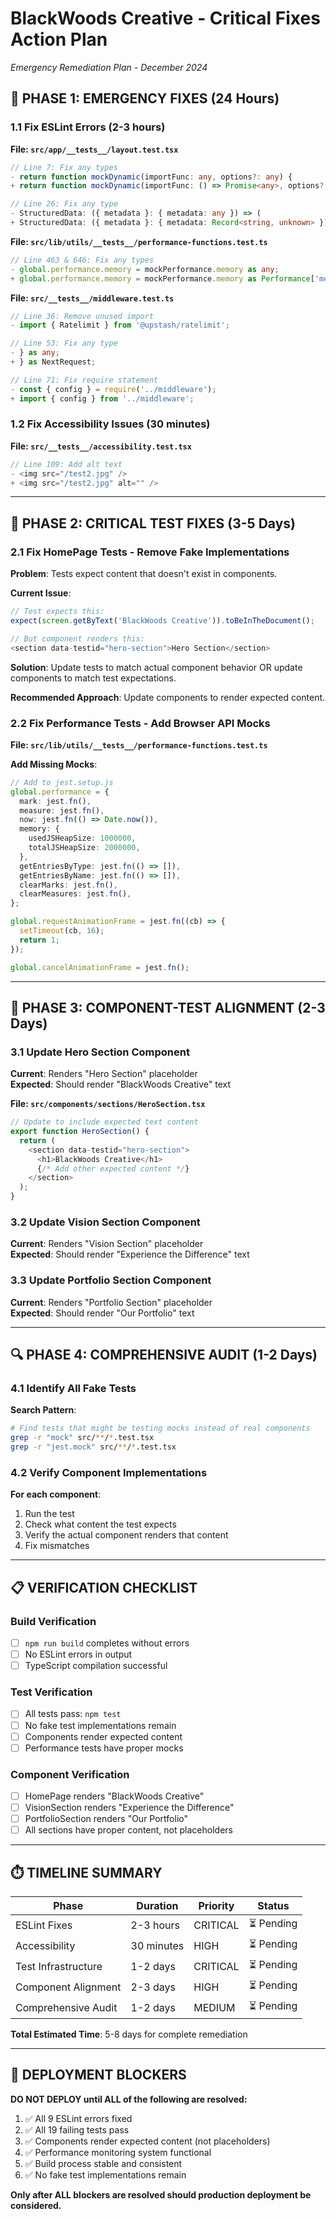 # BlackWoods Creative - Critical Fixes Action Plan
*Emergency Remediation Plan - December 2024*

## 🚨 **PHASE 1: EMERGENCY FIXES (24 Hours)**

### **1.1 Fix ESLint Errors (2-3 hours)**

**File: `src/app/__tests__/layout.test.tsx`**
```typescript
// Line 7: Fix any types
- return function mockDynamic(importFunc: any, options?: any) {
+ return function mockDynamic(importFunc: () => Promise<any>, options?: { loading?: () => JSX.Element }) {

// Line 26: Fix any type
- StructuredData: ({ metadata }: { metadata: any }) => (
+ StructuredData: ({ metadata }: { metadata: Record<string, unknown> }) => (
```

**File: `src/lib/utils/__tests__/performance-functions.test.ts`**
```typescript
// Line 463 & 646: Fix any types
- global.performance.memory = mockPerformance.memory as any;
+ global.performance.memory = mockPerformance.memory as Performance['memory'];
```

**File: `src/__tests__/middleware.test.ts`**
```typescript
// Line 36: Remove unused import
- import { Ratelimit } from '@upstash/ratelimit';

// Line 53: Fix any type
- } as any;
+ } as NextRequest;

// Line 71: Fix require statement
- const { config } = require('../middleware');
+ import { config } from '../middleware';
```

### **1.2 Fix Accessibility Issues (30 minutes)**

**File: `src/__tests__/accessibility.test.tsx`**
```typescript
// Line 109: Add alt text
- <img src="/test2.jpg" />
+ <img src="/test2.jpg" alt="" />
```

---

## 🔧 **PHASE 2: CRITICAL TEST FIXES (3-5 Days)**

### **2.1 Fix HomePage Tests - Remove Fake Implementations**

**Problem**: Tests expect content that doesn't exist in components.

**Current Issue**:
```typescript
// Test expects this:
expect(screen.getByText('BlackWoods Creative')).toBeInTheDocument();

// But component renders this:
<section data-testid="hero-section">Hero Section</section>
```

**Solution**: Update tests to match actual component behavior OR update components to match test expectations.

**Recommended Approach**: Update components to render expected content.

### **2.2 Fix Performance Tests - Add Browser API Mocks**

**File: `src/lib/utils/__tests__/performance-functions.test.ts`**

**Add Missing Mocks**:
```typescript
// Add to jest.setup.js
global.performance = {
  mark: jest.fn(),
  measure: jest.fn(),
  now: jest.fn(() => Date.now()),
  memory: {
    usedJSHeapSize: 1000000,
    totalJSHeapSize: 2000000,
  },
  getEntriesByType: jest.fn(() => []),
  getEntriesByName: jest.fn(() => []),
  clearMarks: jest.fn(),
  clearMeasures: jest.fn(),
};

global.requestAnimationFrame = jest.fn((cb) => {
  setTimeout(cb, 16);
  return 1;
});

global.cancelAnimationFrame = jest.fn();
```

---

## 🎯 **PHASE 3: COMPONENT-TEST ALIGNMENT (2-3 Days)**

### **3.1 Update Hero Section Component**

**Current**: Renders "Hero Section" placeholder  
**Expected**: Should render "BlackWoods Creative" text

**File: `src/components/sections/HeroSection.tsx`**
```typescript
// Update to include expected text content
export function HeroSection() {
  return (
    <section data-testid="hero-section">
      <h1>BlackWoods Creative</h1>
      {/* Add other expected content */}
    </section>
  );
}
```

### **3.2 Update Vision Section Component**

**Current**: Renders "Vision Section" placeholder  
**Expected**: Should render "Experience the Difference" text

### **3.3 Update Portfolio Section Component**

**Current**: Renders "Portfolio Section" placeholder  
**Expected**: Should render "Our Portfolio" text

---

## 🔍 **PHASE 4: COMPREHENSIVE AUDIT (1-2 Days)**

### **4.1 Identify All Fake Tests**

**Search Pattern**:
```bash
# Find tests that might be testing mocks instead of real components
grep -r "mock" src/**/*.test.tsx
grep -r "jest.mock" src/**/*.test.tsx
```

### **4.2 Verify Component Implementations**

**For each component**:
1. Run the test
2. Check what content the test expects
3. Verify the actual component renders that content
4. Fix mismatches

---

## 📋 **VERIFICATION CHECKLIST**

### **Build Verification**
- [ ] `npm run build` completes without errors
- [ ] No ESLint errors in output
- [ ] TypeScript compilation successful

### **Test Verification**  
- [ ] All tests pass: `npm test`
- [ ] No fake test implementations remain
- [ ] Components render expected content
- [ ] Performance tests have proper mocks

### **Component Verification**
- [ ] HomePage renders "BlackWoods Creative"
- [ ] VisionSection renders "Experience the Difference"  
- [ ] PortfolioSection renders "Our Portfolio"
- [ ] All sections have proper content, not placeholders

---

## ⏱️ **TIMELINE SUMMARY**

| Phase | Duration | Priority | Status |
|-------|----------|----------|---------|
| ESLint Fixes | 2-3 hours | CRITICAL | ⏳ Pending |
| Accessibility | 30 minutes | HIGH | ⏳ Pending |
| Test Infrastructure | 1-2 days | CRITICAL | ⏳ Pending |
| Component Alignment | 2-3 days | HIGH | ⏳ Pending |
| Comprehensive Audit | 1-2 days | MEDIUM | ⏳ Pending |

**Total Estimated Time**: 5-8 days for complete remediation

---

## 🚫 **DEPLOYMENT BLOCKERS**

**DO NOT DEPLOY until ALL of the following are resolved:**

1. ✅ All 9 ESLint errors fixed
2. ✅ All 19 failing tests pass
3. ✅ Components render expected content (not placeholders)
4. ✅ Performance monitoring system functional
5. ✅ Build process stable and consistent
6. ✅ No fake test implementations remain

**Only after ALL blockers are resolved should production deployment be considered.**
